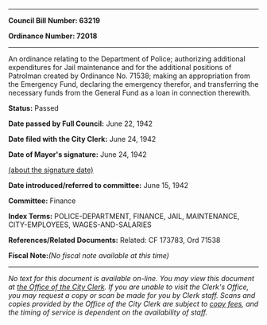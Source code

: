 

********

**Council Bill Number: 63219**
   
**Ordinance Number: 72018**
********

 An ordinance relating to the Department of Police; authorizing additional expenditures for Jail maintenance and for the additional positions of Patrolman created by Ordinance No. 71538; making an appropriation from the Emergency Fund, declaring the emergency therefor, and transferring the necessary funds from the General Fund as a loan in connection therewith.

**Status:** Passed
   
**Date passed by Full Council:** June 22, 1942
   
**Date filed with the City Clerk:** June 24, 1942
   
**Date of Mayor's signature:** June 24, 1942
   
[(about the signature date)](/~public/approvaldate.htm)
   
   
   
**Date introduced/referred to committee:** June 15, 1942
   
**Committee:** Finance
   
   
**Index Terms:** POLICE-DEPARTMENT, FINANCE, JAIL, MAINTENANCE, CITY-EMPLOYEES, WAGES-AND-SALARIES

**References/Related Documents:** Related: CF 173783, Ord 71538

**Fiscal Note:**_(No fiscal note available at this time)_
********

_No text for this document is available on-line. You may view this document at [the Office of the City Clerk](http://www.seattle.gov/leg/clerk/contactUs.htm). If you are unable to visit the Clerk's Office, you may request a copy or scan be made for you by Clerk staff. Scans and copies provided by the Office of the City Clerk are subject to [copy fees](http://clerk.seattle.gov/~public/clerkfees.htm), and the timing of service is dependent on the availability of staff._

